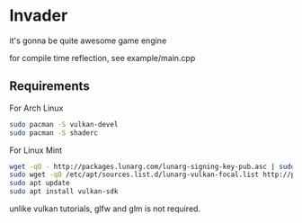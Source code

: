 # Invader

it's gonna be quite awesome game engine

for compile time reflection, see example/main.cpp



## Requirements

For Arch Linux

```sh
sudo pacman -S vulkan-devel
sudo pacman -S shaderc
```

For Linux Mint

```sh 
wget -qO - http://packages.lunarg.com/lunarg-signing-key-pub.asc | sudo apt-key add -
sudo wget -qO /etc/apt/sources.list.d/lunarg-vulkan-focal.list http://packages.lunarg.com/vulkan/lunarg-vulkan-focal.list
sudo apt update
sudo apt install vulkan-sdk
```

unlike vulkan tutorials, glfw and glm is not required.